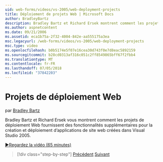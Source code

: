 ```yaml
---
uid: web-forms/videos/vs-2005/web-deployment-projects
title: Déploiement de projets Web | Microsoft Docs
author: BradleyBartz
description: Bradley Bartz et Richard Ersek montrent comment les projets de déploiement Web fournissent des fonctionnalités supplémentaires pour la création et déploiement d’applications web site créer...
ms.author: aspnetcontent
ms.date: 09/21/2006
ms.assetid: eca1b75a-2f32-4004-842e-aa555175a3ea
msc.legacyurl: /web-forms/videos/vs-2005/web-deployment-projects
msc.type: video
ms.openlocfilehash: b0b5174e5f07e16cea30d743f0e7d8eac5892159
ms.sourcegitcommit: b28cd0313af316c051c2ff8549865bff67f2fbb4
ms.translationtype: MT
ms.contentlocale: fr-FR
ms.lasthandoff: 07/05/2018
ms.locfileid: "37842203"
---
```

<a name="web-deployment-projects"></a>Projets de déploiement Web
====================
par [Bradley Bartz](https://github.com/BradleyBartz)

Bradley Bartz et Richard Ersek vous montrent comment les projets de déploiement Web fournissent des fonctionnalités supplémentaires pour la création et déploiement d’applications de site web créées dans Visual Studio 2005.

[&#9654;Regardez la vidéo (65 minutes)](https://channel9.msdn.com/Blogs/ASP-NET-Site-Videos/web-deployment-projects)

> [!div class="step-by-step"]
> [Précédent](how-do-i-enable-code-coverage-and-profiling-in-production-applications.md)
> [Suivant](web-application-projects-web-deployment-projects.md)
